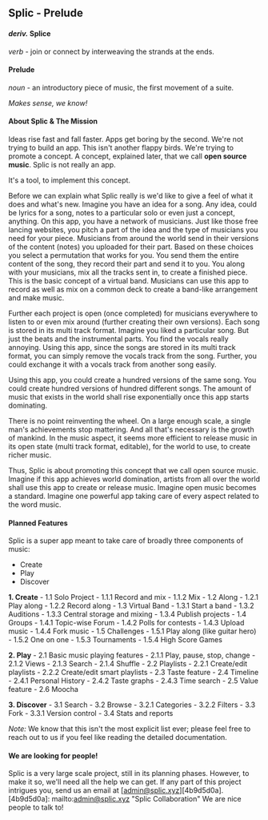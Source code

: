 ## Splic - Prelude

#### _deriv._ Splice<br>
_verb_ - join or connect by interweaving the strands at the ends.

#### Prelude<br>
_noun_ - an introductory piece of music, the first movement of a suite.

_Makes sense, we know!_

#### About Splic & The Mission

Ideas rise fast and fall faster. Apps get boring by the second. We're not trying to build an app. This isn't another flappy birds. We're trying to promote a concept. A concept, explained later, that we call **open source music**. Splic is not really an app.

It's a tool, to implement this concept.

Before we can explain what Splic really is we'd like to give a feel of what it does and what's new.
Imagine you have an idea for a song. Any idea, could be lyrics for a song, notes to a particular solo or even just a concept, anything. On this app, you have a network of musicians. Just like those free lancing websites, you pitch a part of the idea and the type of musicians you need for your piece. Musicians from around the world send in their versions of the content (notes) you uploaded for their part. Based on these choices you select a permutation that works for you. You send them the entire content of the song, they record their part and send it to you. You along with your musicians, mix all the tracks sent in, to create a finished piece. This is the basic concept of a virtual band. Musicians can use this app to record as well as mix on a common deck to create a band-like arrangement and make music.

Further each project is open (once completed) for musicians everywhere to listen to or even mix around (further creating their own versions). Each song is stored in its multi track format.
Imagine you liked a particular song. But just the beats and the instrumental parts. You find the vocals really annoying. Using this app, since the songs are stored in its multi track format, you can simply remove the vocals track from the song. Further, you could exchange it with a vocals track from another song easily.

Using this app, you could create a hundred versions of the same song. You could create hundred versions of hundred different songs. The amount of music that exists in the world shall rise exponentially once this app starts dominating.

There is no point reinventing the wheel. On a large enough scale, a single man's achievements stop mattering. And all that's necessary is the growth of mankind. In the music aspect, it seems more efficient to release music in its open state (multi track format, editable), for the world to use, to create richer music.

Thus, Splic is about promoting this concept that we call open source music.
Imagine if this app achieves world domination, artists from all over the world shall use this app to create or release music. Imagine open music becomes a standard. Imagine one powerful app taking care of every aspect related to the word music.

#### Planned Features

Splic is a super app meant to take care of broadly three components of music:
- Create
- Play
- Discover



**1. Create**
    - 1.1 Solo Project
      - 1.1.1 Record and mix
      - 1.1.2 Mix
    - 1.2 Along
      - 1.2.1 Play along
      - 1.2.2 Record along
    - 1.3 Virtual Band
      - 1.3.1 Start a band
      - 1.3.2 Auditions
      - 1.3.3 Central storage and mixing
      - 1.3.4 Publish projects
    - 1.4 Groups
      - 1.4.1 Topic-wise Forum
      - 1.4.2 Polls for contests
      - 1.4.3 Upload music
      - 1.4.4 Fork music
    - 1.5 Challenges
      - 1.5.1 Play along (like guitar hero)
      - 1.5.2 One on one
      - 1.5.3 Tournaments
      - 1.5.4 High Score Games


**2. Play**
    - 2.1 Basic music playing features
      - 2.1.1 Play, pause, stop, change
      - 2.1.2 Views
      - 2.1.3 Search
      - 2.1.4 Shuffle
    - 2.2 Playlists
      - 2.2.1 Create/edit playlists
      - 2.2.2 Create/edit smart playlists
    - 2.3 Taste feature
    - 2.4 Timeline
      - 2.4.1 Personal History
      - 2.4.2 Taste graphs
      - 2.4.3 Time search
    - 2.5 Value feature
    - 2.6 Moocha



**3.  Discover**
    - 3.1 Search
    - 3.2 Browse
        - 3.2.1 Categories
        - 3.2.2 Filters
    - 3.3 Fork
        - 3.3.1 Version control
    - 3.4 Stats and reports


_Note:_ We know that this isn't the most explicit list ever; please feel free to reach out to us if you feel like reading the detailed documentation.

#### We are looking for people!

Splic is a very large scale project, still in its planning phases. However, to make it so, we'll need all the help we can get.
If any part of this project intrigues you, send us an email at [admin@splic.xyz][4b9d5d0a].
  [4b9d5d0a]: mailto:admin@splic.xyz "Splic Collaboration"
We are nice people to talk to!
